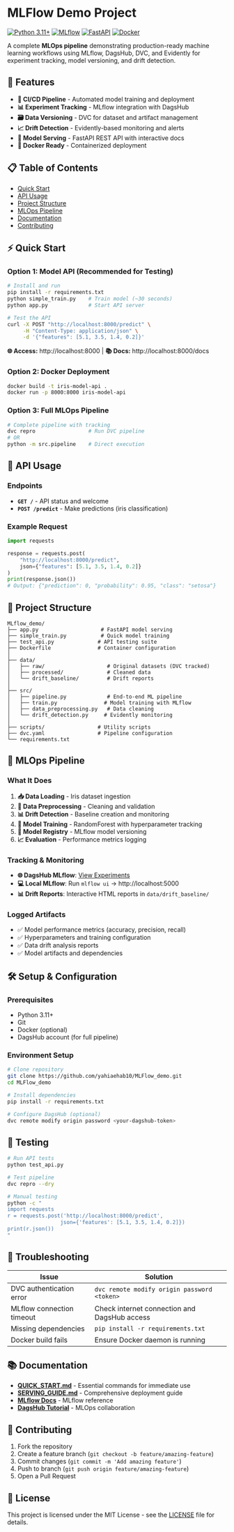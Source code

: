 # MLFlow Demo Project

[![Python 3.11+](https://img.shields.io/badge/python-3.11+-blue.svg)](https://www.python.org/downloads/)
[![MLflow](https://img.shields.io/badge/MLflow-2.0+-orange.svg)](https://mlflow.org/)
[![FastAPI](https://img.shields.io/badge/FastAPI-0.68+-green.svg)](https://fastapi.tiangolo.com/)
[![Docker](https://img.shields.io/badge/docker-ready-blue.svg)](https://www.docker.com/)

A complete **MLOps pipeline** demonstrating production-ready machine learning workflows using MLflow, DagsHub, DVC, and Evidently for experiment tracking, model versioning, and drift detection.

## 🚀 Features

- **🔄 CI/CD Pipeline** - Automated model training and deployment
- **📊 Experiment Tracking** - MLflow integration with DagsHub
- **🗃️ Data Versioning** - DVC for dataset and artifact management  
- **📈 Drift Detection** - Evidently-based monitoring and alerts
- **🚀 Model Serving** - FastAPI REST API with interactive docs
- **🐳 Docker Ready** - Containerized deployment

## 📋 Table of Contents

- [Quick Start](#-quick-start)
- [API Usage](#-api-usage)
- [Project Structure](#-project-structure)
- [MLOps Pipeline](#-mlops-pipeline)
- [Documentation](#-documentation)
- [Contributing](#-contributing)

## ⚡ Quick Start

### Option 1: Model API (Recommended for Testing)
```bash
# Install and run
pip install -r requirements.txt
python simple_train.py    # Train model (~30 seconds)
python app.py             # Start API server

# Test the API
curl -X POST "http://localhost:8000/predict" \
     -H "Content-Type: application/json" \
     -d '{"features": [5.1, 3.5, 1.4, 0.2]}'
```

**🌐 Access:** http://localhost:8000 | **📚 Docs:** http://localhost:8000/docs

### Option 2: Docker Deployment
```bash
docker build -t iris-model-api .
docker run -p 8000:8000 iris-model-api
```

### Option 3: Full MLOps Pipeline
```bash
# Complete pipeline with tracking
dvc repro                 # Run DVC pipeline
# OR
python -m src.pipeline    # Direct execution
```

## 🔌 API Usage

### Endpoints
- **`GET /`** - API status and welcome
- **`POST /predict`** - Make predictions (iris classification)

### Example Request
```python
import requests

response = requests.post(
    "http://localhost:8000/predict",
    json={"features": [5.1, 3.5, 1.4, 0.2]}
)
print(response.json())
# Output: {"prediction": 0, "probability": 0.95, "class": "setosa"}
```

## 📁 Project Structure

```
MLflow_demo/
├── app.py                    # FastAPI model serving
├── simple_train.py           # Quick model training
├── test_api.py              # API testing suite
├── Dockerfile               # Container configuration
│
├── data/
│   ├── raw/                    # Original datasets (DVC tracked)
│   ├── processed/              # Cleaned data
│   └── drift_baseline/         # Drift reports
│
├── src/
│   ├── pipeline.py             # End-to-end ML pipeline
│   ├── train.py               # Model training with MLflow
│   ├── data_preprocessing.py   # Data cleaning
│   └── drift_detection.py     # Evidently monitoring
│
├── scripts/                 # Utility scripts
├── dvc.yaml                 # Pipeline configuration
└── requirements.txt
```

## 🔄 MLOps Pipeline

### What It Does
1. **📥 Data Loading** - Iris dataset ingestion
2. **🧹 Data Preprocessing** - Cleaning and validation
3. **📊 Drift Detection** - Baseline creation and monitoring
4. **🤖 Model Training** - RandomForest with hyperparameter tracking
5. **📝 Model Registry** - MLflow model versioning
6. **📈 Evaluation** - Performance metrics logging

### Tracking & Monitoring
- **🌐 DagsHub MLflow**: [View Experiments](https://dagshub.com/yahiaehab10/MLFlow_demo.mlflow)
- **💻 Local MLflow**: Run `mlflow ui` → http://localhost:5000
- **📊 Drift Reports**: Interactive HTML reports in `data/drift_baseline/`

### Logged Artifacts
- ✅ Model performance metrics (accuracy, precision, recall)
- ✅ Hyperparameters and training configuration  
- ✅ Data drift analysis reports
- ✅ Model artifacts and dependencies

## 🛠️ Setup & Configuration

### Prerequisites
- Python 3.11+
- Git
- Docker (optional)
- DagsHub account (for full pipeline)

### Environment Setup
```bash
# Clone repository
git clone https://github.com/yahiaehab10/MLFlow_demo.git
cd MLFlow_demo

# Install dependencies
pip install -r requirements.txt

# Configure DagsHub (optional)
dvc remote modify origin password <your-dagshub-token>
```

## 🧪 Testing

```bash
# Run API tests
python test_api.py

# Test pipeline
dvc repro --dry

# Manual testing
python -c "
import requests
r = requests.post('http://localhost:8000/predict', 
                 json={'features': [5.1, 3.5, 1.4, 0.2]})
print(r.json())
"
```

## 🚨 Troubleshooting

| Issue | Solution |
|-------|----------|
| DVC authentication error | `dvc remote modify origin password <token>` |
| MLflow connection timeout | Check internet connection and DagsHub access |
| Missing dependencies | `pip install -r requirements.txt` |
| Docker build fails | Ensure Docker daemon is running |

## 📚 Documentation

- **[QUICK_START.md](QUICK_START.md)** - Essential commands for immediate use
- **[SERVING_GUIDE.md](SERVING_GUIDE.md)** - Comprehensive deployment guide
- **[MLflow Docs](https://mlflow.org/docs/latest/index.html)** - MLflow reference
- **[DagsHub Tutorial](https://dagshub.com/docs/tutorial/)** - MLOps collaboration

## 🤝 Contributing

1. Fork the repository
2. Create a feature branch (`git checkout -b feature/amazing-feature`)
3. Commit changes (`git commit -m 'Add amazing feature'`)
4. Push to branch (`git push origin feature/amazing-feature`)
5. Open a Pull Request

## 📄 License

This project is licensed under the MIT License - see the [LICENSE](LICENSE) file for details.
